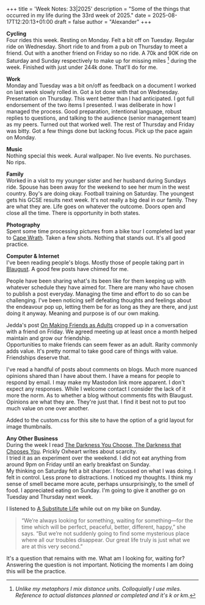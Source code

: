 +++
title = 'Week Notes: 33|2025'
description = "Some of the things that occurred in my life during the 33rd week of 2025."
date = 2025-08-17T12:20:13+01:00
draft = false
author = "Alexander"
+++

**Cycling**\
Four rides this week. Resting on Monday. Felt a bit off on Tuesday. Regular ride on Wednesday. Short ride to and from a pub on Thursday to meet a friend. Out with a another friend on Friday so no ride. A 70k and 90K ride on Saturday and Sunday respectively to make up for missing miles [^1] during the week. Finished with just under 244k done. That'll do for me. 

**Work**\
Monday and Tuesday was a bit on/off as feedback on a document I worked on last week slowly rolled in. Got a lot done with that on Wednesday. Presentation on Thursday. This went better than I had anticipated. I got full endorsement of the two items I presented. I was deliberate in how I managed the process. Good preparation, intentional language, robust replies to questions, and talking to the audience (senior management team) as my peers. Turned out that worked well. The rest of Thursday and Friday was bitty. Got a few things done but lacking focus. Pick up the pace again on Monday.   

**Music**\
Nothing special this week. Aural wallpaper. No live events. No purchases. No rips. 

**Family**\
Worked in a visit to my younger sister and her husband during Sundays ride. Spouse has been away for the weekend to see her mum in the west country. Boy's are doing okay. Football training on Saturday. The youngest gets his GCSE results next week. It's not really a big deal in our family. They are what they are. Life goes on whatever the outcome. Doors open and close all the time. There is opportunity in both states. 

**Photography**\
Spent some time processing pictures from a bike tour I completed last year to [Cape Wrath](https://www.bongotwisty.blog/cape_wrath/). Taken a few shots. Nothing that stands out. It's all good practice. 

**Computer & Internet**\
I've been reading people's blogs. Mostly those of people taking part in [Blaugust](https://nerdgirlthoughts.game.blog/2025/08/03/blaugust2025-meet-the-mentors-blogroll/). A good few posts have chimed for me.

People have been sharing what's its been like for them keeping up with whatever schedule they have aimed for. There are many who have chosen to publish a post everyday. Managing the time and effort to do so can be challenging. I've been noticing self defeating thoughts and feelings about the endeavour pop up, letting them be for as long as they are there, and just doing it anyway. Meaning and purpose is of our own making.

Jedda's post [On Making Friends as Adults](https://notes.jeddacp.com/on-making-friends-as-an-adult/) cropped up in a conversation with a friend on Friday. We agreed meeting up at least once a month helped maintain and grow our friendship.\
Opportunities to make friends can seem fewer as an adult. Rarity commonly adds value. It's pretty normal to take good care of things with value. Friendships deserve that.

I've read a handful of posts about comments on blogs. Much more nuanced opinions shared than I have about them. I have a means for people to respond by email. I may make my Mastodon link more apparent. I don't expect any responses. While I welcome contact I consider the lack of it more the norm. As to whether a blog without comments fits with Blaugust. Opinions are what they are. They're just that. I find it best not to put too much value on one over another.

Added to the custom.css for this site to have the option of a grid layout for image thumbnails. 

**Any Other Business**\
During the week I read [The Darkness You Choose, The Darkness that Chooses You](https://prickly.oxhe.art/scarcity/). Prickly Oxheart writes about scarcity.\
I tried it as an experiment over the weekend. I did not eat anything from around 9pm on Friday until an early breakfast on Sunday.\
My thinking on Saturday felt a bit sharper. I focussed on what I was doing. I felt in control. Less prone to distractions. I noticed my thoughts. I think my sense of smell became more acute, perhaps unsurprisingly, to the smell of food. I appreciated eating on Sunday. I'm going to give it another go on Tuesday and Thursday next week.

I listened to [A Substitute Life](https://dynamic.wakingup.com/course/COBEEAE?code=SC62BF3A1&pack=PK7AFA7&share_id=086CA239&source=content%20share) while out on my bike on Sunday. 

>“We’re always looking for something, waiting for something—for the time which will be perfect, peaceful, better, different, happy,” she says. “But we’re not suddenly going to find some mysterious place where all our troubles disappear. Our great life truly is just what we are at this very second.” 

It's a question that remains with me. What am I looking for, waiting for? Answering the question is not important. Noticing the moments I am doing this will be the practice.  



[^1]: *Unlike my metaphors I mix distance units. Colloquially I use miles. Reference to actual distances planned or completed and it's k or km.*
